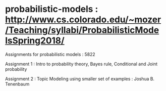 # probabilistic-models : http://www.cs.colorado.edu/~mozer/Teaching/syllabi/ProbabilisticModelsSpring2018/

Assignments for probabilistic models : 5822 

Assignment 1 : Intro to probability theory, Bayes rule, Conditional and Joint probability

Assignment 2 : Topic Modeling using smaller set of examples : Joshua B. Tenenbaum
